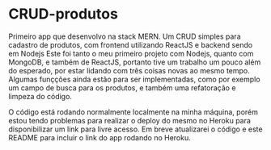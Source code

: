 # CRUD-produtos
Primeiro app que desenvolvo na stack MERN. Um CRUD simples para  cadastro de produtos, com frontend utilizando ReactJS e backend sendo em Nodejs 
Este foi tanto o meu primeiro projeto com Nodejs, quanto com MongoDB, e também de ReactJS, portanto tive um trabalho um pouco além do esperado, por estar lidando com três coisas novas ao mesmo tempo.
Algumas funçções ainda estão para ser implementadas, como por exemplo um campo de busca para os produtos, e também uma refatoração e limpeza do código.

O código está rodando normalmente localmente na minha máquina, porém estou tendo problemas para realizar o deploy do mesmo no Heroku para disponibilizar um link para livre acesso.
Em breve atualizarei o código e este README para incluir o link do app rodando no Heroku.
